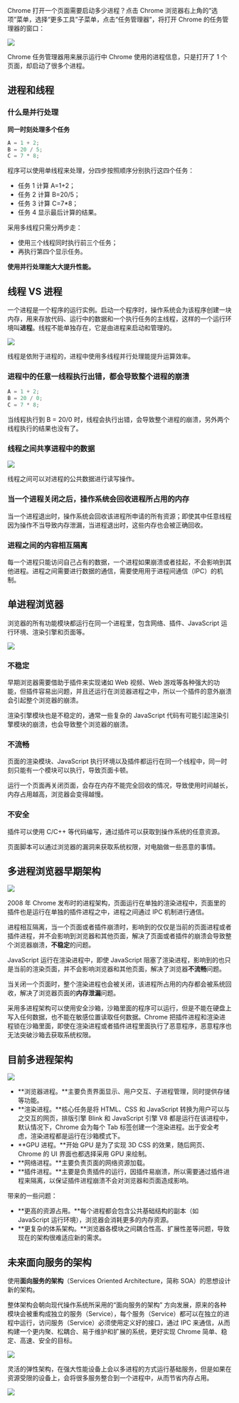 Chrome 打开一个页面需要启动多少进程？点击 Chrome 浏览器右上角的“选项”菜单，选择“更多工具”子菜单，点击“任务管理器”，将打开 Chrome 的任务管理器的窗口：

![](https://blog-1252173264.cos.ap-shanghai.myqcloud.com/1679288169829-96162083-1728-43a7-ac4b-b9cfe8f2d9f3.png)

Chrome 任务管理器用来展示运行中 Chrome 使用的进程信息，只是打开了 1 个页面，却启动了很多个进程。

## 进程和线程

### 什么是并行处理

**同一时刻处理多个任务**

```javascript
A = 1 + 2;
B = 20 / 5;
C = 7 * 8;
```

程序可以使用单线程来处理，分四步按照顺序分别执行这四个任务：

- 任务 1 计算 A=1+2；
- 任务 2 计算 B=20/5；
- 任务 3 计算 C=7\*8；
- 任务 4 显示最后计算的结果。

采用多线程只需分两步走：

- 使用三个线程同时执行前三个任务；
- 再执行第四个显示任务。

**使用并行处理能大大提升性能。**

## 线程 VS 进程

一个进程是一个程序的运行实例。启动一个程序时，操作系统会为该程序创建一块内存，用来存放代码、运行中的数据和一个执行任务的主线程，这样的一个运行环境叫**进程**。线程不能单独存在，它是由进程来启动和管理的。

![](https://blog-1252173264.cos.ap-shanghai.myqcloud.com/1679372477083-dd2ef24c-72ff-4bd8-9834-7aeec41fc0c9.png)

线程是依附于进程的，进程中使用多线程并行处理能提升运算效率。

### 进程中的任意一线程执行出错，都会导致整个进程的崩溃

```javascript
A = 1 + 2;
B = 20 / 0;
C = 7 * 8;
```

当线程执行到 B = 20/0 时，线程会执行出错，会导致整个进程的崩溃，另外两个线程执行的结果也没有了。

### 线程之间共享进程中的数据

![](https://blog-1252173264.cos.ap-shanghai.myqcloud.com/1679372692116-d9ec9f85-2f05-4fae-b19d-46bfdf218ae4.png)

线程之间可以对进程的公共数据进行读写操作。

### 当一个进程关闭之后，操作系统会回收进程所占用的内存

当一个进程退出时，操作系统会回收该进程所申请的所有资源；即使其中任意线程因为操作不当导致内存泄漏，当进程退出时，这些内存也会被正确回收。

### 进程之间的内容相互隔离

每一个进程只能访问自己占有的数据，一个进程如果崩溃或者挂起，不会影响到其他进程。进程之间需要进行数据的通信，需要使用用于进程间通信（IPC）的机制。

## 单进程浏览器

浏览器的所有功能模块都运行在同一个进程里，包含网络、插件、JavaScript 运行环境、渲染引擎和页面等。

![](https://blog-1252173264.cos.ap-shanghai.myqcloud.com/1679372973892-44848f6a-19d6-4607-99f4-1bad28df1041.png)

### 不稳定

早期浏览器需要借助于插件来实现诸如 Web 视频、Web 游戏等各种强大的功能，但插件容易出问题，并且还运行在浏览器进程之中，所以一个插件的意外崩溃会引起整个浏览器的崩溃。

渲染引擎模块也是不稳定的，通常一些复杂的 JavaScript 代码有可能引起渲染引擎模块的崩溃，也会导致整个浏览器的崩溃。

### 不流畅

页面的渲染模块、JavaScript 执行环境以及插件都运行在同一个线程中，同一时刻只能有一个模块可以执行，导致页面卡顿。

运行一个页面再关闭页面，会存在内存不能完全回收的情况，导致使用时间越长，内存占用越高，浏览器会变得越慢。

### 不安全

插件可以使用 C/C++ 等代码编写，通过插件可以获取到操作系统的任意资源。

页面脚本可以通过浏览器的漏洞来获取系统权限，对电脑做一些恶意的事情。

## 多进程浏览器早期架构

![](https://blog-1252173264.cos.ap-shanghai.myqcloud.com/1679373515001-29c813e5-2427-402f-8f6d-4b4d580761cf.png)

2008 年 Chrome 发布时的进程架构，页面运行在单独的渲染进程中，页面里的插件也是运行在单独的插件进程之中，进程之间通过 IPC 机制进行通信。

进程相互隔离，当一个页面或者插件崩溃时，影响到的仅仅是当前的页面进程或者插件进程，并不会影响到浏览器和其他页面，解决了页面或者插件的崩溃会导致整个浏览器崩溃，**不稳定**的问题。

JavaScript 运行在渲染进程中，即使 JavaScript 阻塞了渲染进程，影响到的也只是当前的渲染页面，并不会影响浏览器和其他页面，解决了浏览器**不流畅**问题。

当关闭一个页面时，整个渲染进程也会被关闭，该进程所占用的内存都会被系统回收，解决了浏览器页面的**内存泄漏**问题。

采用多进程架构可以使用安全沙箱，沙箱里面的程序可以运行，但是不能在硬盘上写入任何数据，也不能在敏感位置读取任何数据。Chrome 把插件进程和渲染进程锁在沙箱里面，即使在渲染进程或者插件进程里面执行了恶意程序，恶意程序也无法突破沙箱去获取系统权限。

## 目前多进程架构

![](https://blog-1252173264.cos.ap-shanghai.myqcloud.com/1679373920430-b4f3c1a8-a8f8-4567-85b7-155c29729e10.png)

- **浏览器进程。**主要负责界面显示、用户交互、子进程管理，同时提供存储等功能。
- **渲染进程。**核心任务是将 HTML、CSS 和 JavaScript 转换为用户可以与之交互的网页，排版引擎 Blink 和 JavaScript 引擎 V8 都是运行在该进程中，默认情况下，Chrome 会为每个 Tab 标签创建一个渲染进程。出于安全考虑，渲染进程都是运行在沙箱模式下。
- **GPU 进程。**开始 GPU 是为了实现 3D CSS 的效果，随后网页、Chrome 的 UI 界面也都选择采用 GPU 来绘制。
- **网络进程。**主要负责页面的网络资源加载。
- **插件进程。**主要是负责插件的运行，因插件易崩溃，所以需要通过插件进程来隔离，以保证插件进程崩溃不会对浏览器和页面造成影响。

带来的一些问题：

- **更高的资源占用。**每个进程都会包含公共基础结构的副本（如 JavaScript 运行环境），浏览器会消耗更多的内存资源。
- **更复杂的体系架构。**浏览器各模块之间耦合性高、扩展性差等问题，导致现在的架构很难适应新的需求。

## 未来面向服务的架构

使用**面向服务的架构**（Services Oriented Architecture，简称 SOA）的思想设计新的架构。

整体架构会朝向现代操作系统所采用的“面向服务的架构” 方向发展，原来的各种模块会被重构成独立的服务（Service），每个服务（Service）都可以在独立的进程中运行，访问服务（Service）必须使用定义好的接口，通过 IPC 来通信，从而构建一个更内聚、松耦合、易于维护和扩展的系统，更好实现 Chrome 简单、稳定、高速、安全的目标。

![](https://blog-1252173264.cos.ap-shanghai.myqcloud.com/1679395363514-7fc365b9-df1d-4c99-969e-aba9348dcac1.png)

灵活的弹性架构，在强大性能设备上会以多进程的方式运行基础服务，但是如果在资源受限的设备上，会将很多服务整合到一个进程中，从而节省内存占用。

![](https://blog-1252173264.cos.ap-shanghai.myqcloud.com/1679395481577-dbd25606-951c-49ae-9c3e-aa64e14303af.png)
